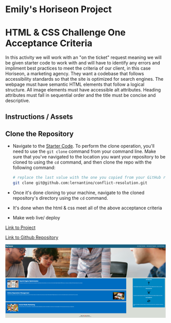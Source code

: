 # Emily's Horiseon Project

# HTML & CSS Challenge One Acceptance Criteria 
In this activity we will work with an "on the ticket" request meaning we will be given starter code to work with and will have to identify any errors and impliment best practices to meet the criteria of our client, in this case Horiseon, a marketing agency. They want a codebase that follows accessibility standards so that the site is optimized for search engines. The webpage must have semantic HTML elements that follow a logical structure. All image elements must have accessible alt attributes. Heading attributes must fall in sequential order and the title must be concise and descriptive. 

## Instructions / Assets

## Clone the Repository 
* Navigate to the [Starter Code](https://github.com/coding-boot-camp/urban-octo-telegram). To perform the clone operation, you'll need to use the `git clone` command from your command line. Make sure that you've navigated to the location you want your repository to be cloned to using the `cd` command, and then clone the repo with the following command:

  ```bash
  # replace the last value with the one you copied from your GitHub repository
  git clone git@github.com:lernantino/conflict-resolution.git
  ```

* Once it's done cloning to your machine, navigate to the cloned repository's directory using the `cd` command.

* It's done when the html & css meet all of the above acceptance criteria  

- Make web live/ deploy

[Link to Project](https://emismol.github.io/horiseon-challenge/)

[Link to Github Repository](https://github.com/emismol/horiseon-challenge)

![home page image](/screenshots/finalwebpagehoriseon.png)